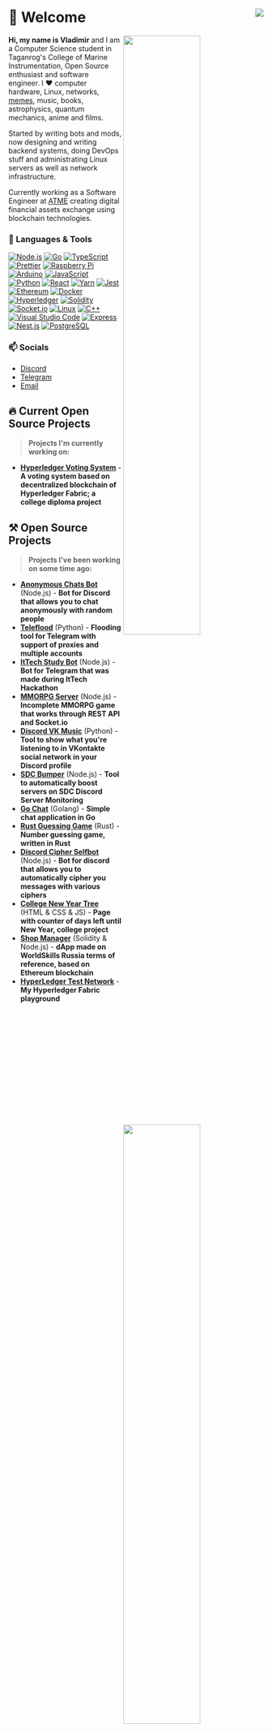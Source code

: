 # 👋 Welcome <img align="right" src="https://profile-counter.glitch.me/D3rise/count.svg"/>

  <img  width="55%" align="right" src="https://github-readme-stats.vercel.app/api?username=D3rise&hide_border=true&count_private=true&layout=compact&hide_title=true&show_icons=true&theme=dracula&icon_color=5194f0&bg_color=0d1117&include_all_commits=true&rank_icon=github&show_icons=true">
  <img width="55%" align="right" src="https://media.giphy.com/media/UV4rSwlTM7mnRa5l4o/giphy.gif">   
  <img width="55%" align="right" src="https://github-readme-stats.vercel.app/api/top-langs/?username=D3rise&hide=html&layout=donut&hide_border=true&hide_title=true&count_private=true&theme=dracula&icon_color=5194f0&bg_color=0d1117"/>

**Hi, my name is Vladimir** and I am a Computer Science student in Taganrog's College of Marine Instrumentation, Open Source enthusiast and software engineer. I ❤ computer hardware, Linux, networks, [memes](https://www.youtube.com/watch?v=dQw4w9WgXcQ), music, books, astrophysics, quantum mechanics, anime and films.  

Started by writing bots and mods, now designing and writing backend systems, doing DevOps stuff and administrating Linux servers as well as network infrastructure.

Currently working as a Software Engineer at [ATME](https://atme.com) creating digital financial assets exchange using blockchain technologies.

### 🔧 Languages & Tools

<a href="https://nodejs.org/"><img alt="Node.js" src="https://img.shields.io/badge/-Node.js-43853d?style=flat&logo=Node.js&logoColor=white" /></a>
<a href="https://golang.org/"><img alt="Go" src="https://img.shields.io/badge/-Go-008184?style=flat&logo=go&logoColor=white" /></a>
<a href="https://www.typescriptlang.org/"><img alt="TypeScript" src="https://img.shields.io/badge/-TypeScript-235a96?style=flat&logo=typescript&logoColor=white" /></a>
<a href="https://prettier.io/"><img alt="Prettier" src="https://img.shields.io/badge/-Prettier-1a2b34?style=flat&logo=prettier&logoColor=white" /></a>
<a href="https://www.raspberrypi.org/"><img alt="Raspberry Pi" src="https://img.shields.io/badge/-Raspberry Pi-cc2455?style=flat&logo=raspberrypi&logoColor=white" /></a>
<a href="https://arduino.cc/"><img alt="Arduino" src="https://img.shields.io/badge/-Arduino-008184?style=flat&logo=arduino&logoColor=white" /></a>
<a href="https://developer.mozilla.org/docs/Web/JavaScript"><img alt="JavaScript" src="https://img.shields.io/badge/-JavaScript-edb200?style=flat&logo=javascript&logoColor=white" /></a>
<a href="https://www.python.org/"><img alt="Python" src="https://img.shields.io/badge/-Python-397ab2?style=flat&logo=Python&logoColor=white" /></a>
<a href="https://reactjs.org/"><img alt="React" src="https://img.shields.io/badge/-React-282c34?style=flat&logo=react&logoColor=white" /></a>
<a href="https://yarnpkg.com/"><img alt="Yarn" src="https://img.shields.io/badge/-Yarn-2188b6?style=flat&logo=yarn&logoColor=white" /></a>
<a href="https://jestjs.io/"><img alt="Jest" src="https://img.shields.io/badge/-Jest-97747e?style=flat&logo=Jest&logoColor=white" /></a>
<a href="https://ethereum.org/"><img alt="Ethereum" src="https://img.shields.io/badge/-Ethereum-222222?style=flat&logo=Ethereum&logoColor=white" /></a>
<a href="https://www.docker.com/"><img alt="Docker" src="https://img.shields.io/badge/-Docker-1390b6?style=flat&logo=Docker&logoColor=white" /></a>
<a href="https://hyperledger.github.io/"><img alt="Hyperledger" src="https://img.shields.io/badge/-Hyperledger-222222?style=flat&logo=Hyperledger&logoColor=white" /></a>
<a href="https://soliditylang.org/"><img alt="Solidity" src="https://img.shields.io/badge/-Solidity-002fa7?style=flat&logo=Solidity&logoColor=white" /></a>
<a href="https://socket.io/"><img alt="Socket.io" src="https://img.shields.io/badge/-Socket.io-303846?style=flat&logo=socket.io&logoColor=white" /></a>
<a href="https://www.kernel.org/"><img alt="Linux" src="https://img.shields.io/badge/-Linux-ffd133?style=flat&logo=Linux&logoColor=black" /></a>
<a href="https://isocpp.org/"><img alt="C++" src="https://img.shields.io/badge/-C++-4183c4?style=flat&logo=cplusplus&logoColor=white" /></a>
<a href="https://code.visualstudio.com/"><img alt="Visual Studio Code" src="https://img.shields.io/badge/-Visual Studio Code-0066b8?style=flat&logo=visualstudiocode&logoColor=white" /></a>
<a href="https://expressjs.com/"><img alt="Express" src="https://img.shields.io/badge/-Express-fdfdfd?style=flat&logo=express&logoColor=black" /></a>
<a href="https://nestjs.com/"><img alt="Nest.js" src="https://img.shields.io/badge/-Nest.js-e0234e?style=flat&logo=nestjs&logoColor=white" /></a>
<a href="https://www.postgresql.org/"><img alt="PostgreSQL" src="https://img.shields.io/badge/-PostgreSQL-336791?style=flat&logo=postgresql&logoColor=white" /></a>

### 📫 Socials

- [Discord](https://discord.com/channels/@me/253913831896645632)
- [Telegram](https://t.me/D3rise)
- [Email](mailto:derise2000@gmail.com)

## 🔥 Current Open Source Projects

> **Projects I'm currently working on:**

- **[Hyperledger Voting System](https://github.com/nonblood-brothers/hyperledger-voting-system)** - **A voting system based on decentralized blockchain of Hyperledger Fabric; a college diploma project**

## ⚒ Open Source Projects

> **Projects I've been working on some time ago:**

- **[Anonymous Chats Bot](https://github.com/D3rise/anonymous-chats-discord)** (Node.js) - **Bot for Discord that allows you to chat anonymously with random people**
- **[Teleflood](https://github.com/D3rise/teleflood)** (Python) - **Flooding tool for Telegram with support of proxies and multiple accounts**
- **[ItTech Study Bot](https://github.com/D3rise/ittech-hackathon)** (Node.js) - **Bot for Telegram that was made during ItTech Hackathon**
- **[MMORPG Server](https://github.com/D3rise/mmorpg-server)** (Node.js) - **Incomplete MMORPG game that works through REST API and Socket.io**
- **[Discord VK Music](https://github.com/D3rise/discord-vkmusic)** (Python) - **Tool to show what you're listening to in VKontakte social network in your Discord profile**
- **[SDC Bumper](https://github.com/D3rise/sdc-bumper)** (Node.js) - **Tool to automatically boost servers on SDC Discord Server Monitoring**
- **[Go Chat](https://github.com/D3rise/go-chat)** (Golang) - **Simple chat application in Go**
- **[Rust Guessing Game](https://github.com/D3rise/rust-guessing-game)** (Rust) - **Number guessing game, written in Rust**
- **[Discord Cipher Selfbot](https://github.com/D3rise/discord-cipher-selfbot)** (Node.js) - **Bot for discord that allows you to automatically cipher you messages with various ciphers**
- **[College New Year Tree](https://github.com/D3rise/college-new-year-tree)** (HTML & CSS & JS) - **Page with counter of days left until New Year, college project**
- **[Shop Manager](https://github.com/D3rise/shop-manager)** (Solidity & Node.js) - **dApp made on WorldSkills Russia terms of reference, based on Ethereum blockchain**
- **[HyperLedger Test Network](https://github.com/D3rise/hl-test-network)** - **My Hyperledger Fabric playground**
